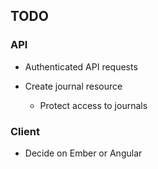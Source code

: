 ## TODO

### API

- Authenticated API requests

- Create journal resource
    - Protect access to journals


### Client

- Decide on Ember or Angular

